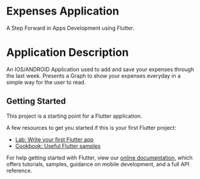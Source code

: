 # Expenses Application

A Step Forward in Apps Development using Flutter.

# Application Description

An IOS/ANDROID Application used to add and save your expenses through the last week.
Presents a Graph to show your expenses everyday in a simple way for the user to read.

## Getting Started

This project is a starting point for a Flutter application.

A few resources to get you started if this is your first Flutter project:

- [Lab: Write your first Flutter app](https://flutter.dev/docs/get-started/codelab)
- [Cookbook: Useful Flutter samples](https://flutter.dev/docs/cookbook)

For help getting started with Flutter, view our
[online documentation](https://flutter.dev/docs), which offers tutorials,
samples, guidance on mobile development, and a full API reference.

